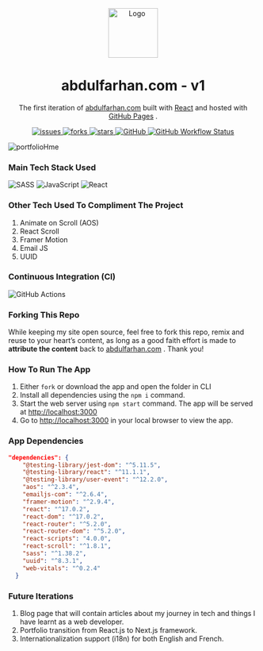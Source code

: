<div align="center">
  <img alt="Logo" src="https://user-images.githubusercontent.com/60126985/169964013-0b39831a-bde6-4175-8ea7-b84627ee18f5.svg" width="100" />
</div>
  
<h1 align="center">
  abdulfarhan.com - v1
</h1>

<p align="center">
  The first iteration of <a href="https://abdulfarhan.com" target="_blank">abdulfarhan.com</a> built with <a href="https://reactjs.org/" target="_blank">React</a> and hosted with <a href="https://pages.github.com/" target="_blank">GitHub Pages</a> .
</p>


<p align="center">
  <a href="https://img.shields.io/github/issues/fabdul88/abdulfarhan?style=for-the-badge" target="_blank">
   <img src="https://img.shields.io/github/issues/fabdul88/abdulfarhan?style=for-the-badge" alt="issues"/>
  </a>
  <a href="https://img.shields.io/github/forks/fabdul88/abdulfarhan?style=for-the-badge" target="_blank">
   <img src="https://img.shields.io/github/forks/fabdul88/abdulfarhan?style=for-the-badge" alt="forks"/>
  </a>
   <a href="https://img.shields.io/github/stars/fabdul88/abdulfarhan?style=for-the-badge" target="_blank">
   <img src="https://img.shields.io/github/stars/fabdul88/abdulfarhan?style=for-the-badge" alt="stars"/>
  </a>
  <a href="https://img.shields.io/github/license/fabdul88/abdulfarhan?color=blue&style=for-the-badge" target="_blank">
   <img src="https://img.shields.io/github/license/fabdul88/abdulfarhan?color=blue&style=for-the-badge" alt="GitHub"/>
  </a>
  <a href="https://img.shields.io/github/workflow/status/fabdul88/abdulfarhan/MasterDeployCI?style=for-the-badge" target="_blank">
   <img src="https://img.shields.io/github/workflow/status/fabdul88/abdulfarhan/MasterDeployCI?style=for-the-badge" alt="GitHub Workflow Status"/>
  </a>
</p>

![portfolioHme](https://user-images.githubusercontent.com/60126985/160060979-cbcd5a9e-0455-4434-bf1e-b77754e93404.png)

### Main Tech Stack Used

![SASS](https://img.shields.io/badge/SASS-hotpink.svg?style=for-the-badge&logo=SASS&logoColor=white) ![JavaScript](https://img.shields.io/badge/javascript-%23323330.svg?style=for-the-badge&logo=javascript&logoColor=%23F7DF1E) ![React](https://img.shields.io/badge/react-%2320232a.svg?style=for-the-badge&logo=react&logoColor=%2361DAFB)

### Other Tech Used To Compliment The Project

1.  Animate on Scroll (AOS)
1.  React Scroll
1.  Framer Motion
1.  Email JS
1.  UUID

### Continuous Integration (CI)

![GitHub Actions](https://img.shields.io/badge/githubactions-%232671E5.svg?style=for-the-badge&logo=githubactions&logoColor=white)

### Forking This Repo

While keeping my site open source, feel free to fork this repo, remix and reuse to your heart’s content, as long as a good faith effort is made to **attribute the content** back to <a href="https://abdulfarhan.com" target="_blank">abdulfarhan.com</a> . Thank you!

### How To Run The App

1. Either `fork` or download the app and open the folder in CLI
1. Install all dependencies using the `npm i` command.
1. Start the web server using `npm start` command. The app will be served at <http://localhost:3000>
1. Go to <http://localhost:3000> in your local browser to view the app.

### App Dependencies

```json
"dependencies": {
    "@testing-library/jest-dom": "^5.11.5",
    "@testing-library/react": "^11.1.1",
    "@testing-library/user-event": "^12.2.0",
    "aos": "^2.3.4",
    "emailjs-com": "^2.6.4",
    "framer-motion": "^2.9.4",
    "react": "^17.0.2",
    "react-dom": "^17.0.2",
    "react-router": "^5.2.0",
    "react-router-dom": "^5.2.0",
    "react-scripts": "4.0.0",
    "react-scroll": "^1.8.1",
    "sass": "^1.38.2",
    "uuid": "^8.3.1",
    "web-vitals": "^0.2.4"
  }
```

### Future Iterations

1. Blog page that will contain articles about my journey in tech and things I have learnt as a web developer.
1. Portfolio transition from React.js to Next.js framework.
1. Internationalization support (i18n) for both English and French.
